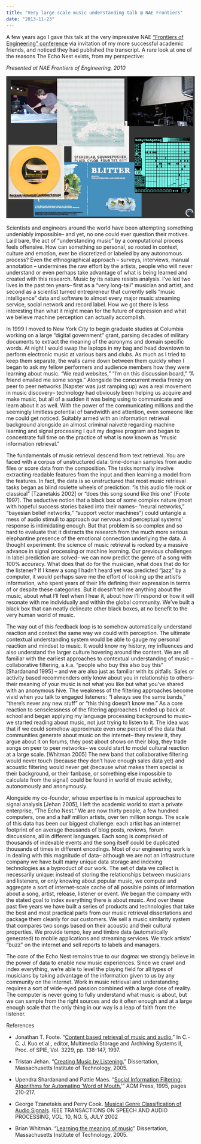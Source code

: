 ```yaml
---
title: "Very large scale music understanding talk @ NAE Frontiers"
date: "2013-11-23"
---
```


A few years ago I gave this talk at the very impressive NAE [“Frontiers of Engineering” conference](http://www.naefrontiers.org/) via invitation of my more successful academic friends, and noticed they had published the transcript. A rare look at one of the reasons The Echo Nest exists, from my perspective:

_Presented at NAE Frontiers of Engineering, 2010_

![Front](/images/aUQZD.png)

Scientists and engineers around the world have been attempting something undeniably impossible– and yet, no one could ever question their motives. Laid bare, the act of “understanding music” by a computational process feels offensive. How can something so personal, so rooted in context, culture and emotion, ever be discretized or labeled by any autonomous process? Even the ethnographical approach – surveys, interviews, manual annotation – undermines the raw effort by the artists, people who will never understand or even perhaps take advantage of what is being learned and created with this research. Music by its nature resists analysis. I’ve led two lives in the past ten years– first as a “very long-tail” musician and artist, and second as a scientist turned entrepreneur that currently sells “music intelligence” data and software to almost every major music streaming service, social network and record label. How we got there is less interesting than what it might mean for the future of expression and what we believe machine perception can actually accomplish.

In 1999 I moved to New York City to begin graduate studies at Columbia working on a large “digital government” grant, parsing decades of military documents to extract the meaning of the acronyms and domain specific words. At night I would swap the laptops in my bag and head downtown to perform electronic music at various bars and clubs. As much as I tried to keep them separate, the walls came down between them quickly when I began to ask my fellow performers and audience members how they were learning about music. “We read websites,” “I’m on this discussion board,” “A friend emailed me some songs.” Alongside the concurrent media frenzy on peer to peer networks (Napster was just ramping up) was a real movement in music discovery– technology had obviously been helping us acquire and make music, but all of a sudden it was being using to communicate and learn about it as well. With the power of the communicating millions and the seemingly limitless potential of bandwidth and attention, even someone like me could get noticed. Suitably armed with an information retrieval background alongside an almost criminal naiveté regarding machine learning and signal processing I quit my degree program and began to concentrate full time on the practice of what is now known as “music information retrieval.”

The fundamentals of music retrieval descend from text retrieval. You are faced with a corpus of unstructured data: time-domain samples from audio files or score data from the composition. The tasks normally involve extracting readable features from the input and then learning a model from the features. In fact, the data is so unstructured that most music retrieval tasks began as blind roulette wheels of prediction: “is this audio file rock or classical” \[Tzanetakis 2002\] or “does this song sound like this one” \[Foote 1997\]. The seductive notion that a black box of some complex nature (most with hopeful success stories baked into their names– “neural networks,” “bayesian belief networks,” “support vector machines”) could untangle a mess of audio stimuli to approach our nervous and perceptual systems’ response is intimidating enough. But that problem is so complex and so hard to evaluate that it distracts the research from the much more serious elephantine presence of the emotional connection underlying the data. A thought experiment: the science of music retrieval is rocked by a massive advance in signal processing or machine learning. Our previous challenges in label prediction are solved– we can now predict the genre of a song with 100% accuracy. What does that do for the musician, what does that do for the listener? If I knew a song I hadn’t heard yet was predicted “jazz” by a computer, it would perhaps save me the effort of looking up the artist’s information, who spent years of their life defining their expression in terms of or despite these categories. But it doesn’t tell me anything about the music, about what I’ll feel when I hear it, about how I’ll respond or how it will resonate with me individually and within the global community. We’ve built a black box that can neatly delineate other black boxes, at no benefit to the very human world of music.

The way out of this feedback loop is to somehow automatically understand reaction and context the same way we could with perception. The ultimate contextual understanding system would be able to gauge my personal reaction and mindset to music. It would know my history, my influences and also understand the larger culture hovering around the content. We are all familiar with the earliest approaches to contextual understanding of music – collaborative filtering, a.k.a. “people who buy this also buy this” \[Shardanand 1995\] – and we are also just as familiar with its pitfalls. Sales or activity based recommenders only know about you in relationship to others– their meaning of your music is not what you like but what you’ve shared with an anonymous hive. The weakness of the filtering approaches become vivid when you talk to engaged listeners: “I always see the same bands,” “there’s never any new stuff” or “this thing doesn’t know me.” As a core reaction to senselessness of the filtering approaches I ended up back at school and began applying my language processing background to music– we started reading about music, not just trying to listen to it. The idea was that if we could somehow approximate even one percent of the data that communities generate about music on the internet– they review it, they argue about it on forums, they post about shows on their blog, they trade songs on peer to peer networks– we could start to model cultural reaction at a large scale. \[Whitman 2005\] The new band that collaborative filtering would never touch (because they don’t have enough sales data yet) and acoustic filtering would never get (because what makes them special is their background, or their fanbase, or something else impossible to calculate from the signal) could be found in world of music activity, autonomously and anonymously.

Alongside my co-founder, whose expertise is in musical approaches to signal analysis \[Jehan 2005\], I left the academic world to start a private enterprise, “The Echo Nest.” We are now thirty people, a few hundred computers, one and a half million artists, over ten million songs. The scale of this data has been our biggest challenge: each artist has an internet footprint of on average thousands of blog posts, reviews, forum discussions, all in different languages. Each song is comprised of thousands of indexable events and the song itself could be duplicated thousands of times in different encodings. Most of our engineering work is in dealing with this magnitude of data– although we are not an infrastructure company we have built many unique data storage and indexing technologies as a byproduct of our work. The set of data we collect is necessarily unique: instead of storing the relationships between musicians and listeners, or only knowing about popular music, we compute and aggregate a sort of internet-scale cache of all possible points of information about a song, artist, release, listener or event. We began the company with the stated goal to index everything there is about music. And over these past five years we have built a series of products and technologies that take the best and most practical parts from our music retrieval dissertations and package them cleanly for our customers. We sell a music similarity system that compares two songs based on their acoustic and their cultural properties. We provide tempo, key and timbre data (automatically generated) to mobile applications and streaming services. We track artists’ “buzz” on the internet and sell reports to labels and managers.

The core of the Echo Nest remains true to our dogma: we strongly believe in the power of data to enable new music experiences. Since we crawl and index everything, we’re able to level the playing field for all types of musicians by taking advantage of the information given to us by any community on the internet. Work in music retrieval and understanding requires a sort of wide-eyed passion combined with a large dose of reality. The computer is never going to fully understand what music is about, but we can sample from the right sources and do it often enough and at a large enough scale that the only thing in our way is a leap of faith from the listener.

References

- Jonathan T. Foote. “[Content based retrieval of music and audio.](//www.music.mcgill.ca/~ich/classes/mumt611_05/Query%20Retrieval/footespie97.pdf)” In C.-C. J. Kuo et al., editor, Multimedia Storage and Archiving Systems II, Proc. of SPIE, Vol. 3229, pp. 138-147, 1997.
    
- Tristan Jehan. “[Creating Music by Listening.](http://web.media.mit.edu/~tristan/phd/)” Dissertation, Massachusetts Institute of Technology, 2005.
    
- Upendra Shardanand and Pattie Maes. “[Social Information Filtering: Algorithms for Automating ‘Word of Mouth.](http://www.sigchi.org/chi95/proceedings/papers/us_bdy.htm)’” ACM Press, 1995, pages 210-217.
    
- George Tzanetakis and Perry Cook. [Musical Genre Classification of Audio Signals](http://dspace.library.uvic.ca:8080/bitstream/handle/1828/1344/tsap02gtzan.pdf?sequence=1). IEEE TRANSACTIONS ON SPEECH AND AUDIO PROCESSING, VOL. 10, NO. 5, JULY 2002
    
- Brian Whitman. “[Learning the meaning of music](http://static.echonest.com/b/bwhitman_diss.pdf)” Dissertation, Massachusetts Institute of Technology, 2005.

